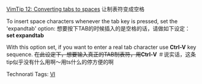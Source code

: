 <html><body><div><a href="http://vim.sourceforge.net/tip_view.php?tip_id=12">VimTip 12: Converting tabs to spaces</a>
让制表符变成空格


To insert space characters whenever the tab key is pressed, set the 'expandtab' option:
想要按下TAB的时候插入的是空格的话，请做如下设定：
<span style="font-weight:bold;"> set expandtab</span>

With this option set, if you want to enter a real tab character use <span style="font-weight:bold;">Ctrl-V</span> key sequence.
<s></s><s>在此设定下，想要输入真正的TAB制表符，用</s><span style="font-weight:bold;">Ctrl-V</span>
＃说实话，这条tip似乎没有什么用啊～用ts什么的停方便的啊

Technorati Tags: <a href="http://technorati.com/tag/VI" rel="tag">VI</a>
<a href="http://technorati.com/tag/VI" rel="tag"></a></div></body></html>